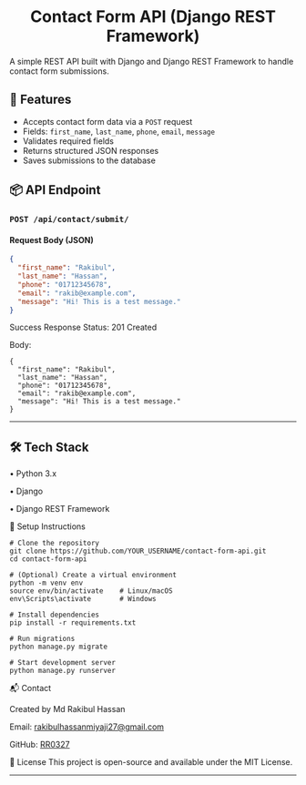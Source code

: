 <h1 align="center">Contact Form API (Django REST Framework) </h1>

A simple REST API built with Django and Django REST Framework to handle contact form submissions.

## 🚀 Features

- Accepts contact form data via a `POST` request
- Fields: `first_name`, `last_name`, `phone`, `email`, `message`
- Validates required fields
- Returns structured JSON responses
- Saves submissions to the database

## 📦 API Endpoint

### `POST /api/contact/submit/`

#### Request Body (JSON)

```json
{
  "first_name": "Rakibul",
  "last_name": "Hassan",
  "phone": "01712345678",
  "email": "rakib@example.com",
  "message": "Hi! This is a test message."
}
```

Success Response
Status: 201 Created

Body:
```
{
  "first_name": "Rakibul",
  "last_name": "Hassan",
  "phone": "01712345678",
  "email": "rakib@example.com",
  "message": "Hi! This is a test message."
}
```
---

## 🛠 Tech Stack
• Python 3.x

• Django

• Django REST Framework

🧪 Setup Instructions
```
# Clone the repository
git clone https://github.com/YOUR_USERNAME/contact-form-api.git
cd contact-form-api
```
```
# (Optional) Create a virtual environment
python -m venv env
source env/bin/activate    # Linux/macOS
env\Scripts\activate       # Windows
```
```
# Install dependencies
pip install -r requirements.txt
```
```
# Run migrations
python manage.py migrate
```
```
# Start development server
python manage.py runserver
```

📬 Contact

Created by Md Rakibul Hassan

Email: rakibulhassanmiyaji27@gmail.com

GitHub: [RR0327](https://github.com/RR0327)

📝 License
This project is open-source and available under the MIT License.

---

